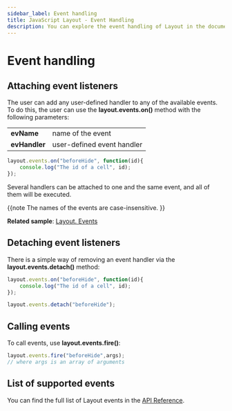 ```yaml
---
sidebar_label: Event handling
title: JavaScript Layout - Event Handling 
description: You can explore the event handling of Layout in the documentation of the DHTMLX JavaScript UI library. Browse developer guides and API reference, try out code examples and live demos, and download a free 30-day evaluation version of DHTMLX Suite 7.
---
```


# Event handling

## Attaching event listeners

The user can add any user-defined handler to any of the available events. To do this, the user can use the **layout.events.on()** method with the following parameters:

<table>
	<tbody>
        <tr>
			<td><b>evName</b></td>
			<td>name of the event</td>
		</tr>
        <tr>
			<td><b>evHandler</b></td>
			<td>user-defined event handler</td>
		</tr>
    </tbody>
</table>

~~~js
layout.events.on("beforeHide", function(id){
    console.log("The id of a cell", id);
});
~~~

Several handlers can be attached to one and the same event, and all of them will be executed.

{{note 
The names of the events are case-insensitive.
}}

**Related sample**: [Layout. Events](https://snippet.dhtmlx.com/fyxw0map)

## Detaching event listeners

There is a simple way of removing an event handler via the **layout.events.detach()** method:

~~~js
layout.events.on("beforeHide", function(id){
    console.log("The id of a cell", id);
});

layout.events.detach("beforeHide");
~~~

## Calling events

To call events, use **layout.events.fire()**:

~~~js
layout.events.fire("beforeHide",args);
// where args is an array of arguments
~~~

## List of supported events

You can find the full list of Layout events in the [API Reference](layout/api/api_overview.md#layout-events).
